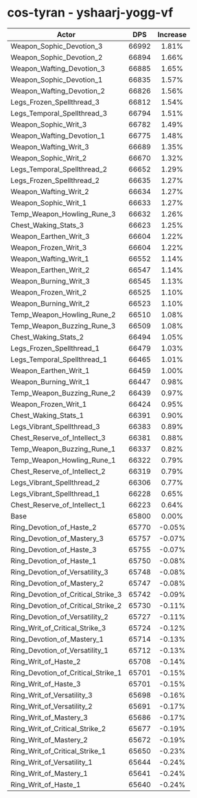 # cos-tyran - yshaarj-yogg-vf
| Actor | DPS | Increase |
|---|:---:|:---:|
|Weapon_Sophic_Devotion_3|66992|1.81%|
|Weapon_Sophic_Devotion_2|66894|1.66%|
|Weapon_Wafting_Devotion_3|66885|1.65%|
|Weapon_Sophic_Devotion_1|66835|1.57%|
|Weapon_Wafting_Devotion_2|66826|1.56%|
|Legs_Frozen_Spellthread_3|66812|1.54%|
|Legs_Temporal_Spellthread_3|66794|1.51%|
|Weapon_Sophic_Writ_3|66782|1.49%|
|Weapon_Wafting_Devotion_1|66775|1.48%|
|Weapon_Wafting_Writ_3|66689|1.35%|
|Weapon_Sophic_Writ_2|66670|1.32%|
|Legs_Temporal_Spellthread_2|66652|1.29%|
|Legs_Frozen_Spellthread_2|66635|1.27%|
|Weapon_Wafting_Writ_2|66634|1.27%|
|Weapon_Sophic_Writ_1|66633|1.27%|
|Temp_Weapon_Howling_Rune_3|66632|1.26%|
|Chest_Waking_Stats_3|66623|1.25%|
|Weapon_Earthen_Writ_3|66604|1.22%|
|Weapon_Frozen_Writ_3|66604|1.22%|
|Weapon_Wafting_Writ_1|66552|1.14%|
|Weapon_Earthen_Writ_2|66547|1.14%|
|Weapon_Burning_Writ_3|66545|1.13%|
|Weapon_Frozen_Writ_2|66525|1.10%|
|Weapon_Burning_Writ_2|66523|1.10%|
|Temp_Weapon_Howling_Rune_2|66510|1.08%|
|Temp_Weapon_Buzzing_Rune_3|66509|1.08%|
|Chest_Waking_Stats_2|66494|1.05%|
|Legs_Frozen_Spellthread_1|66479|1.03%|
|Legs_Temporal_Spellthread_1|66465|1.01%|
|Weapon_Earthen_Writ_1|66459|1.00%|
|Weapon_Burning_Writ_1|66447|0.98%|
|Temp_Weapon_Buzzing_Rune_2|66439|0.97%|
|Weapon_Frozen_Writ_1|66424|0.95%|
|Chest_Waking_Stats_1|66391|0.90%|
|Legs_Vibrant_Spellthread_3|66383|0.89%|
|Chest_Reserve_of_Intellect_3|66381|0.88%|
|Temp_Weapon_Buzzing_Rune_1|66337|0.82%|
|Temp_Weapon_Howling_Rune_1|66322|0.79%|
|Chest_Reserve_of_Intellect_2|66319|0.79%|
|Legs_Vibrant_Spellthread_2|66306|0.77%|
|Legs_Vibrant_Spellthread_1|66228|0.65%|
|Chest_Reserve_of_Intellect_1|66223|0.64%|
|Base|65800|0.00%|
|Ring_Devotion_of_Haste_2|65770|-0.05%|
|Ring_Devotion_of_Mastery_3|65757|-0.07%|
|Ring_Devotion_of_Haste_3|65755|-0.07%|
|Ring_Devotion_of_Haste_1|65750|-0.08%|
|Ring_Devotion_of_Versatility_3|65748|-0.08%|
|Ring_Devotion_of_Mastery_2|65747|-0.08%|
|Ring_Devotion_of_Critical_Strike_3|65742|-0.09%|
|Ring_Devotion_of_Critical_Strike_2|65730|-0.11%|
|Ring_Devotion_of_Versatility_2|65727|-0.11%|
|Ring_Writ_of_Critical_Strike_3|65724|-0.12%|
|Ring_Devotion_of_Mastery_1|65714|-0.13%|
|Ring_Devotion_of_Versatility_1|65712|-0.13%|
|Ring_Writ_of_Haste_2|65708|-0.14%|
|Ring_Devotion_of_Critical_Strike_1|65701|-0.15%|
|Ring_Writ_of_Haste_3|65701|-0.15%|
|Ring_Writ_of_Versatility_3|65698|-0.16%|
|Ring_Writ_of_Versatility_2|65691|-0.17%|
|Ring_Writ_of_Mastery_3|65686|-0.17%|
|Ring_Writ_of_Critical_Strike_2|65677|-0.19%|
|Ring_Writ_of_Mastery_2|65672|-0.19%|
|Ring_Writ_of_Critical_Strike_1|65650|-0.23%|
|Ring_Writ_of_Versatility_1|65644|-0.24%|
|Ring_Writ_of_Mastery_1|65641|-0.24%|
|Ring_Writ_of_Haste_1|65640|-0.24%|
